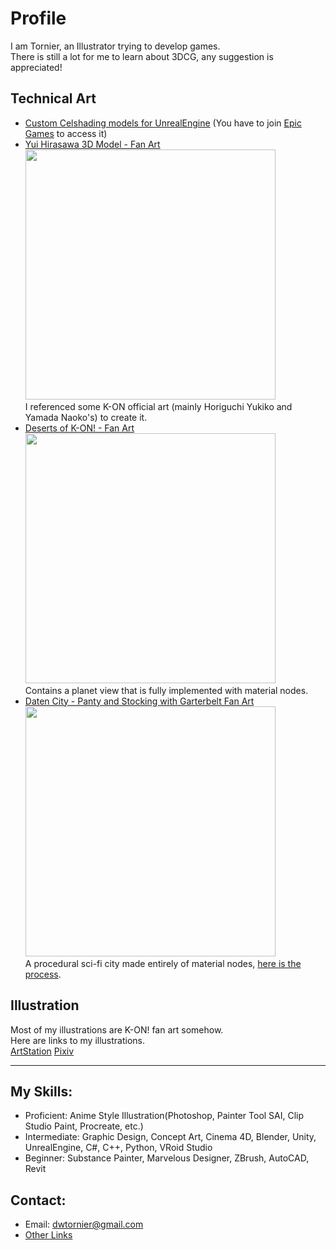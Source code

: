 
# Profile  

 
I am Tornier, an Illustrator trying to develop games.  
There is still a lot for me to learn about 3DCG, any suggestion is appreciated!  

## Technical Art  
- [Custom Celshading models for UnrealEngine](https://github.com/DWTornier/UnrealEngine) (You have to join [Epic Games](github.com/EpicGames) to access it)  
- [Yui Hirasawa 3D Model - Fan Art](https://www.artstation.com/artwork/a0YxyX)  
    <img src="https://github.com/user-attachments/assets/677aa7ee-1cbc-435b-a079-7a2fadeaaa4b" width="400" />  
    I referenced some K-ON official art (mainly Horiguchi Yukiko and Yamada Naoko's) to create it.
- [Deserts of K-ON! - Fan Art](https://www.artstation.com/artwork/rJW6Q2)  
    <img src="https://github.com/user-attachments/assets/9b4fa952-0630-4213-99bc-a2279b177276" width="400" />  
    Contains a planet view that is fully implemented with material nodes.
- [Daten City - Panty and Stocking with Garterbelt Fan Art](https://www.artstation.com/artwork/Ny8LK1)  
    <img src="https://github.com/user-attachments/assets/c7fc1319-06be-4439-b8b5-b72a6eb12037" width="400" />  
    A procedural sci-fi city made entirely of material nodes, [here is the process](youtube.com/shorts/kjVNjXVwGIg).
## Illustration  
  Most of my illustrations are K-ON! fan art somehow.  
  Here are links to my illustrations.  
  [ArtStation](artstation.com/tornier)  [Pixiv](pixiv.me/tornier) 

-----
## My Skills:
- Proficient: Anime Style Illustration(Photoshop, Painter Tool SAI, Clip Studio Paint, Procreate, etc.)
- Intermediate: Graphic Design, Concept Art, Cinema 4D, Blender, Unity, UnrealEngine, C#, C++, Python, VRoid Studio
- Beginner: Substance Painter, Marvelous Designer, ZBrush, AutoCAD, Revit
## Contact:
- Email: dwtornier@gmail.com
- [Other Links](linktr.ee/tornier)
<!--
**DWTornier/DWTornier** is a ✨ _special_ ✨ repository because its `README.md` (this file) appears on your GitHub profile.

Here are some ideas to get you started:

- 🔭 I’m currently working on ...
- 🌱 I’m currently learning ...
- 👯 I’m looking to collaborate on ...
- 🤔 I’m looking for help with ...
- 💬 Ask me about ...
- 📫 How to reach me: ...
- 😄 Pronouns: ...
- ⚡ Fun fact: ...
-->
